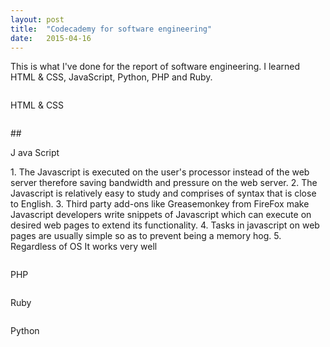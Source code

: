 ```yaml
---
layout: post
title:  "Codecademy for software engineering"
date:   2015-04-16
---
```


<p class="intro"><span class="dropcap">T</span>his is what I've done for the report of software engineering. 
I learned HTML & CSS, JavaScript, Python, PHP and Ruby.

<p><img src="http://i.imgur.com/RrAPjGv.png?1" alt=""></p>
<p class="intro"><span class="dropcap">H</span>TML & CSS</p>
<p><img src="http://i.imgur.com/QIgQOow.png" alt=""></p>
## <p class="intro"><span class="dropcap">J </span>ava Script</p>
1. The Javascript is executed on the user's processor instead of the web server therefore saving bandwidth and pressure on the web server.
2. The Javascript is relatively easy to study and comprises of syntax that is close to English.
3. Third party add-ons like Greasemonkey from FireFox make Javascript developers write snippets of Javascript which can execute on desired web pages to extend its functionality.
4. Tasks in javascript on web pages are usually simple so as to prevent being a memory hog.
5. Regardless of OS It works very well
<p><img src="http://i.imgur.com/LisHtUB.png" alt=""></p>
<p class="intro"><span class="dropcap">P</span>HP</p>
<p><img src="http://i.imgur.com/IzFFRvf.png" alt=""></p>
<p class="intro"><span class="dropcap">R</span>uby</p>
<p><img src="http://i.imgur.com/drJgqY5.png" alt=""></p>
<p class="intro"><span class="dropcap">P</span>ython</p>
<p><img src="http://i.imgur.com/dVzq5kn.png" alt=""></p>


